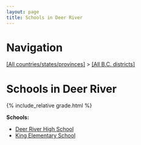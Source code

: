 ```yaml
---
layout: page
title: Schools in Deer River
---
```

# Navigation

[[All countries/states/provinces]](../..) > [[All B.C. districts]](..)

# Schools in Deer River

{% include_relative grade.html %}

**Schools:**

- [Deer River High School](Deer_River_High_School.md)
- [King Elementary School](King_Elementary_School.md)
